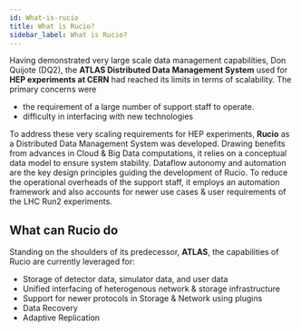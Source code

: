 ```yaml
---
id: What-is-rucio
title: What is Rucio?
sidebar_label: What is Rucio?
---
```

Having demonstrated very large scale data management capabilities, Don Quijote
(DQ2), the **ATLAS Distributed Data Management System** used for **HEP
experiments at CERN** had reached its limits in terms of scalability. The
primary concerns were

- the requirement of a large number of support staff to operate.
- difficulty in interfacing with new technologies

To address these very scaling requirements for HEP experiments, **Rucio** as a
Distributed Data Management System was developed. Drawing benefits from advances
in Cloud & Big Data computations, it relies on a conceptual data model to ensure
system stability. Dataflow autonomy and automation are the key design principles
guiding the development of Rucio. To reduce the operational overheads of the
support staff, it employs an automation framework and also accounts for newer
use cases & user requirements of the LHC Run2 experiments.

## What can Rucio do

Standing on the shoulders of its predecessor, **ATLAS**, the capabilities of
Rucio are currently leveraged for:

- Storage of detector data, simulator data, and user data
- Unified interfacing of heterogenous network & storage infrastructure
- Support for newer protocols in Storage & Network using plugins
- Data Recovery
- Adaptive Replication
